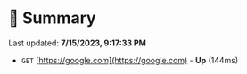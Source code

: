 # 📖 Summary
Last updated: **7/15/2023, 9:17:33 PM**

- `GET` [https://google.com](https://google.com) - **Up** (144ms)
